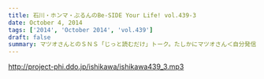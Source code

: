 ```yaml
---
title: 石川・ホンマ・ぶるんのBe-SIDE Your Life! vol.439-3
date: October 4, 2014
tags: ['2014', 'October 2014', 'vol.439']
draft: false
summary: マツオさんとのＳＮＳ「じっと読むだけ」トーク。たしかにマツオさん＜自分発信＞をするイメージはないっすなぁ。ＮＡＭＡＥ
---
```


http://project-phi.ddo.jp/ishikawa/ishikawa439_3.mp3